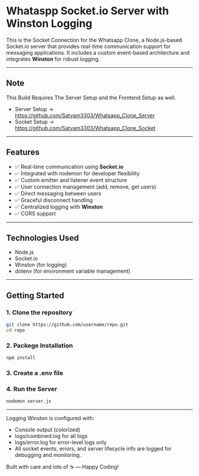 # Whataspp Socket.io Server with Winston Logging

This is the Socket Connection for the Whatsapp Clone, a Node.js-based Socket.io server that provides real-time communication support for messaging applications. 
It includes a custom event-based architecture and integrates **Winston** for robust logging.

---
## Note

This Build Requires The Server Setup and the Frontend Setup as well.
 - Server Setup -> https://github.com/Satyam3303/Whatsapp_Clone_Server
 - Socket Setup -> https://github.com/Satyam3303/Whatsapp_Clone_Socket
---

## Features

- ✅ Real-time communication using **Socket.io**
- ✅ Integrated with nodemon for developer flexibility
- ✅ Custom emitter and listener event structure
- ✅ User connection management (add, remove, get users)
- ✅ Direct messaging between users
- ✅ Graceful disconnect handling
- ✅ Centralized logging with **Winston**
- ✅ CORS support

---

## Technologies Used

- Node.js
- Socket.io
- Winston (for logging)
- dotenv (for environment variable management)

---

## Getting Started

### 1. Clone the repository
```bash
git clone https://github.com/username/repo.git
cd repo
```
### 2. Packege Installation
```bash
npm install
```
### 3. Create a .env file

### 4. Run the Server
```bash
nodemon server.js
```

---

Logging
Winston is configured with:
- Console output (colorized)
- logs/combined.log for all logs
- logs/error.log for error-level logs only
- All socket events, errors, and server lifecycle info are logged for debugging and monitoring.

Built with care and lots of ☕ — Happy Coding!
